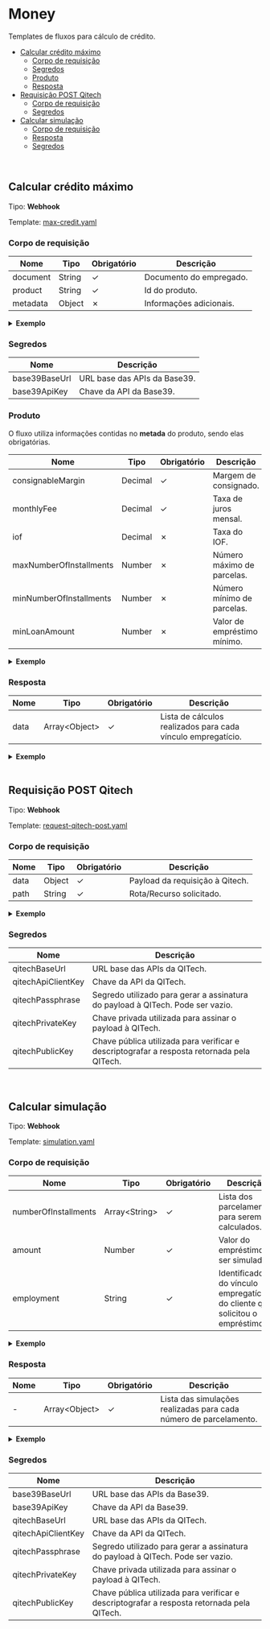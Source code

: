 # Money <!-- omit in toc -->

Templates de fluxos para cálculo de crédito.

- [Calcular crédito máximo](#calcular-crédito-máximo)
	- [Corpo de requisição](#corpo-de-requisição)
	- [Segredos](#segredos)
	- [Produto](#produto)
	- [Resposta](#resposta)
- [Requisição POST Qitech](#requisição-post-qitech)
	- [Corpo de requisição](#corpo-de-requisição-1)
	- [Segredos](#segredos-1)
- [Calcular simulação](#calcular-simulação)
	- [Corpo de requisição](#corpo-de-requisição-2)
	- [Resposta](#resposta-1)
	- [Segredos](#segredos-2)


<br>

## Calcular crédito máximo

Tipo: **Webhook**

Template: [max-credit.yaml](./max-credit.yaml)

### Corpo de requisição
| Nome     | Tipo   | Obrigatório | Descrição               |
| -------- | ------ | ----------- | ----------------------- |
| document | String | &check;     | Documento do empregado. |
| product  | String | &check;     | Id do produto.          |
| metadata | Object | &cross;     | Informações adicionais. |


<details>
    <summary><strong>Exemplo</strong></summary>

```json
{
	"document": "36891294002",
	"product": "prod_637c05622d956277578c4aa0"
}

```

</details>

### Segredos

| Nome          | Descrição                    |
| ------------- | ---------------------------- |
| base39BaseUrl | URL base das APIs da Base39. |
| base39ApiKey  | Chave da API da Base39.      |

### Produto
O fluxo utiliza informações contidas no **metada** do produto, sendo elas obrigatórias.

| Nome                    | Tipo    | Obrigatório | Descrição                   |
| ----------------------- | ------- | ----------- | --------------------------- |
| consignableMargin       | Decimal | &check;     | Margem de consignado.       |
| monthlyFee              | Decimal | &check;     | Taxa de juros mensal.       |
| iof                     | Decimal | &cross;     | Taxa do IOF.                |
| maxNumberOfInstallments | Number  | &cross;     | Número máximo de parcelas.  |
| minNumberOfInstallments | Number  | &cross;     | Número mínimo de parcelas.  |
| minLoanAmount           | Number  | &cross;     | Valor de empréstimo mínimo. |

<details>
<summary><strong>Exemplo</strong></summary>

```json
{
	"slug": "consignado",
	"name": "Test workflows",
	"status": "active",
	"description": "test workflows",
	"metadata": {
		"consignableMargin": 0.35,
		"monthlyFee": 0.02,
		"iof": 0.035,
		"maxNumberOfInstallments": 12,
		"minNumberOfInstallments": 6,
		"minLoanAmount": 1000
	}
}
```
</details>

### Resposta

| Nome | Tipo                | Obrigatório | Descrição                                                    |
| ---- | ------------------- | ----------- | ------------------------------------------------------------ |
| data | Array&lt;Object&gt; | &check;     | Lista de cálculos realizados para cada vínculo empregatício. |

<details>
    <summary><strong>Exemplo</strong></summary>

```json
{
	"data": [
		{
			"slug": "Consignado",
			"name": "string",
			"description": "string",
			"maxLoanAmount": 54000,
			"minLoanAmount": 1000,
			"maxNumberOfInstallments": 12,
			"minNumberOfInstallments": 6,
			"maxInstallmentValue": 4600,
			"minInstallmentValue": 4500,
			"customer": "cust_635a97e17645c28b241c5910",
			"employment": "empl_63617dabd48049cdce44246f",
			"available": true,
			"metadata": {}
		},
		{
			"slug": "Consignado",
			"name": "string",
			"description": "string",
			"maxLoanAmount": 15000,
			"minLoanAmount": 1000,
			"maxNumberOfInstallments": 12,
			"minNumberOfInstallments": 6,
			"maxInstallmentValue": 1300,
			"minInstallmentValue": 1250,
			"customer": "cust_635a97e17645c28b241c5910",
			"employment": "empl_635a970bb8151436be63e365",
			"available": true,
			"metadata": {}
		}
	]
}
```

</details>

<br>

## Requisição POST Qitech

Tipo: **Webhook**

Template: [request-qitech-post.yaml](./request-qitech-post.yaml)

### Corpo de requisição
| Nome | Tipo   | Obrigatório | Descrição                       |
| ---- | ------ | ----------- | ------------------------------- |
| data | Object | &check;     | Payload da requisição à Qitech. |
| path | String | &check;     | Rota/Recurso solicitado.        |

<details>
    <summary><strong>Exemplo</strong></summary>

```json
{
	"data": {
		"borrower": {
			"person_type": "natural"
		},
		"financial": {
			"monthly_interest_rate": 0.02,
			"fine_configuration": {
				"interest_base": "calendar_days",
				"monthly_rate": 0.01,
				"contract_fine_rate": 0.02
			},
			"number_of_installments": 6,
			"interest_grace_period": 0,
			"principal_grace_period": 0,
			"disbursement_date": "2022-12-12",
			"disbursed_amount": 5000,
			"interest_type": "pre_price_days",
			"first_due_date": "2022-12-30",
			"credit_operation_type": "ccb"
		}
	},
	"path": "/debt_simulation"
}
```

</details>

### Segredos

| Nome               | Descrição                                                                                  |
| ------------------ | ------------------------------------------------------------------------------------------ |
| qitechBaseUrl      | URL base das APIs da QITech.                                                               |
| qitechApiClientKey | Chave da API da QITech.                                                                    |
| qitechPassphrase   | Segredo utilizado para gerar a assinatura do payload à QITech. Pode ser vazio.             |
| qitechPrivateKey   | Chave privada utilizada para assinar o payload à QITech.                                   |
| qitechPublicKey    | Chave pública utilizada para verificar e descriptografar a resposta retornada pela QITech. |

<br>

## Calcular simulação

Tipo: **Webhook**

Template: [simulation.yaml](./simulation.yaml)

### Corpo de requisição
| Nome                 | Tipo                | Obrigatório | Descrição                                                                    |
| -------------------- | ------------------- | ----------- | ---------------------------------------------------------------------------- |
| numberOfInstallments | Array&lt;String&gt; | &check;     | Lista dos parcelamentos para serem calculados.                               |
| amount               | Number              | &check;     | Valor do empréstimo a ser simulado.                                          |
| employment           | String              | &check;     | Identificador do vínculo empregatício do cliente que solicitou o empréstimo. |


<details>
    <summary><strong>Exemplo</strong></summary>

```json
{
    "numberOfInstallments": [
        6,
        12,
        24
    ],
    "amount": 999,
    "customer": "cust_abcdef123456"
}
```

</details>

### Resposta

| Nome | Tipo                | Obrigatório | Descrição                                                         |
| ---- | ------------------- | ----------- | ----------------------------------------------------------------- |
| -    | Array&lt;Object&gt; | &check;     | Lista das simulações realizadas para cada número de parcelamento. |

<details>
    <summary><strong>Exemplo</strong></summary>

```json
{
    "data": [
        {
            "allowed": true,
            "disbursementAmount": 10000,
            "installmentAmount": 488,
            "totalAmount": 11793,
            "iofAmount": 343,
            "monthlyCET": 2.19,
            "yearlyCET": 29.688,
            "monthlyFee": 1,
            "yearlyFee": 12.682,
            "insurance": {
                "type": "optional",
                "amount": 450,
                "fee": 4.5,
                "number": "12345.1234.1234.1234.123456",
                "insurer": "usebens"
            },
            "interestType": "pre_price_days",
            "creditOperationType": "ccb",
            "expectedDisbursementDate": "2022-11-22",
            "interestGracePeriod": 0,
            "principalGracePeriod": 0,
            "numberOfInstallments": 28,
            "firstDueDate": "2023-01-10",
            "fund": "fund_123456",
            "rebates": [
                {
                    "feeType": "tac",
                    "amountType": "absolute",
                    "amount": 1000
                },
                {
                    "fee_type": "tac_tax_free",
                    "amount_type": "absolute",
                    "description": "Prêmio de Seguro",
                    "amount": 450
                }
            ],
            "fine": {
                "fineRate": 0.02,
                "interestBase": "workdays",
                "monthlyRate": 0.01
            },
            "acquittanceLoans": []
        },
        {
            "allowed": false,
            "disbursementAmount": 10000,
            "installmentAmount": 1117,
            "totalAmount": 10705,
            "iofAmount": 205,
            "monthlyCET": 1.85,
            "yearlyCET": 24.604,
            "monthlyFee": 0.7,
            "yearlyFee": 8.731,
            "insurance": {
                "type": "uninsured",
                "amount": 0,
                "fee": 0,
                "number": "",
                "insurer": ""
            },
            "interestType": "pre_price_days",
            "creditOperationType": "ccb",
            "expectedDisbursementDate": "2022-11-22",
            "interestGracePeriod": 0,
            "principalGracePeriod": 0,
            "numberOfInstallments": 10,
            "firstDueDate": "2023-01-10",
            "fund": "fund_123456",
            "rebates": [
                {
                    "feeType": "tac",
                    "amountType": "absolute",
                    "amount": 500
                }
            ],
            "fine": {
                "fineRate": 0.02,
                "interestBase": "workdays",
                "monthlyRate": 0.01
            },
            "acquittanceLoans": []
        },
        {
            "allowed": true,
            "disbursementAmount": 10000,
            "installmentAmount": 352,
            "totalAmount": 11877,
            "iofAmount": 377,
            "monthlyCET": 2.31,
            "yearlyCET": 31.527,
            "monthlyFee": 1.5,
            "yearlyFee": 19.561,
            "insurance": {
                "type": "required",
                "amount": 179,
                "fee": 1.79,
                "number": "12345.1234.1234.1234.123456",
                "insurer": "usebens"
            },
            "interestType": "pre_price_days",
            "creditOperationType": "ccb",
            "expectedDisbursementDate": "2022-11-22",
            "interestGracePeriod": 0,
            "principalGracePeriod": 0,
            "numberOfInstallments": 48,
            "firstDueDate": "2023-01-10",
            "fund": "fund_123456",
            "rebates": [
                {
                    "feeType": "tac",
                    "amountType": "absolute",
                    "amount": 1500
                }
            ],
            "fine": {
                "fineRate": 0.02,
                "interestBase": "workdays",
                "monthlyRate": 0.01
            },
            "acquittanceLoans": []
        },
        {
            "allowed": true,
            "disbursementAmount": 10000,
            "installmentAmount": 469,
            "totalAmount": 11329,
            "iofAmount": 329,
            "monthlyCET": 1.89,
            "yearlyCET": 25.192,
            "monthlyFee": 1,
            "yearlyFee": 12.682,
            "insurance": {
                "type": "optional",
                "amount": 0,
                "fee": 0,
                "number": "",
                "insurer": ""
            },
            "interestType": "pre_price_days",
            "creditOperationType": "ccb",
            "expectedDisbursementDate": "2022-11-22",
            "interestGracePeriod": 0,
            "principalGracePeriod": 0,
            "numberOfInstallments": 28,
            "firstDueDate": "2023-01-10",
            "fund": "fund_123456",
            "rebates": [
                {
                    "feeType": "tac",
                    "amountType": "absolute",
                    "amount": 1000
                }
            ],
            "fine": {
                "fineRate": 0.02,
                "interestBase": "workdays",
                "monthlyRate": 0.01
            },
            "acquittanceLoans": []
        }
    ]
}
```

</details>

### Segredos

| Nome               | Descrição                                                                                  |
| ------------------ | ------------------------------------------------------------------------------------------ |
| base39BaseUrl      | URL base das APIs da Base39.                                                               |
| base39ApiKey       | Chave da API da Base39.                                                                    |
| qitechBaseUrl      | URL base das APIs da QITech.                                                               |
| qitechApiClientKey | Chave da API da QITech.                                                                    |
| qitechPassphrase   | Segredo utilizado para gerar a assinatura do payload à QITech. Pode ser vazio.             |
| qitechPrivateKey   | Chave privada utilizada para assinar o payload à QITech.                                   |
| qitechPublicKey    | Chave pública utilizada para verificar e descriptografar a resposta retornada pela QITech. |

